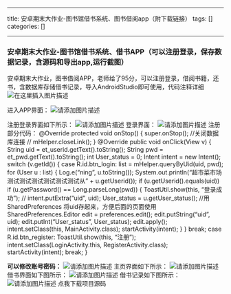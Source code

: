 
--- 
title:  安卓期末大作业-图书馆借书系统、图书借阅app（附下载链接） 
tags: []
categories: [] 

---
### 安卓期末大作业-图书馆借书系统、借书APP（可以注册登录，保存数据记录，含源码和导出app,运行截图）

安卓期末大作业，图书借阅APP，老师给了95分，可以注册登录，借阅书籍，还书，含数据库存储借书记录，导入AndroidStudio即可使用，代码注释详细  <img src="https://img-blog.csdnimg.cn/971b83b1682f426099378f56bb5a933b.png" alt="在这里插入图片描述">

进入APP界面： <img src="https://img-blog.csdnimg.cn/746bdc4059c24a22ac64af322ddf272c.png" alt="请添加图片描述">

注册登录界面如下所示： <img src="https://img-blog.csdnimg.cn/014fe3fbc8a5467e971c0edc013a6878.png" alt="请添加图片描述"> 登录界面： <img src="https://img-blog.csdnimg.cn/a7cbc673699144838b893c7394be0505.png" alt="请添加图片描述"> 注册部分代码： @Override protected void onStop() {<!-- --> super.onStop(); //关闭数据库连接 // mHelper.closeLink(); } @Override public void onClick(View v) {<!-- --> String uid = et_userid.getText().toString(); String pwd = et_pwd.getText().toString(); int User_status = 0; Intent intent = new Intent(); switch (v.getId()) {<!-- --> case R.id.btn_login: list = mHelper.queryByUid(uid, pwd); for (User u : list) {<!-- --> Log.e(“ning”, u.toString()); System.out.println(“超市菜市场测试测试测试测试测试测试从” + u.getUserid()); if (u.getUserid().equals(uid)) if (u.getPassword() == Long.parseLong(pwd)) {<!-- --> ToastUtil.show(this, “登录成功”); // intent.putExtra(“uid”, uid); User_status = u.getUser_status(); //用SharedPreferences 将uid存起来，方便后面的页面使用 SharedPreferences.Editor edit = preferences.edit(); edit.putString(“uid”, uid); edit.putInt(“User_status”, User_status); edit.apply(); intent.setClass(this, MainActivity.class); startActivity(intent); } } break; case R.id.btn_register: ToastUtil.show(this, “注册”); intent.setClass(LoginActivity.this, RegisterActivity.class); startActivity(intent); break; }

**可以修改账号密码：** <img src="https://img-blog.csdnimg.cn/54798b9289824a6a94ca176c392dd9c0.png" alt="请添加图片描述"> 主页界面如下所示： <img src="https://img-blog.csdnimg.cn/f23a8d9b6ec1487d8aa4e6fe129c654e.png" alt="请添加图片描述"> 借书界面如下图所示： <img src="https://img-blog.csdnimg.cn/9a9fb95be4264542b1c83844313f9e5c.png" alt="请添加图片描述"> 借书记录如下图所示： <img src="https://img-blog.csdnimg.cn/ec449454706b4d1f895f9667b4a972c8.png" alt="请添加图片描述"> 点我下载项目源码 
